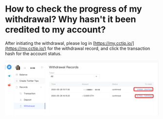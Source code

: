 # How to check the progress of my withdrawal? Why hasn't it been credited to my account?

After initiating the withdrawal, please log in [https://my.cctip.io/](https://my.cctip.io/) for the withdrawal record, and click the transaction hash for the account status.

![](../../.gitbook/assets/image%20%284%29.png)

